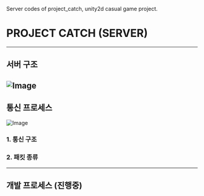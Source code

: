 Server codes of project_catch, unity2d casual game project.

# PROJECT CATCH (SERVER)

-----
## 서버 구조
![Image](https://github.com/HeejeongKateJung/Project_catch_server/image_readme/server_structure.PNG)
-----
## 통신 프로세스
![Image](https://github.com/HeejeongKateJung/Project_catch_server/image_readme/game_process.PNG)
### 1. 통신 구조
### 2. 패킷 종류

-----
## 개발 프로세스 (진행중)
